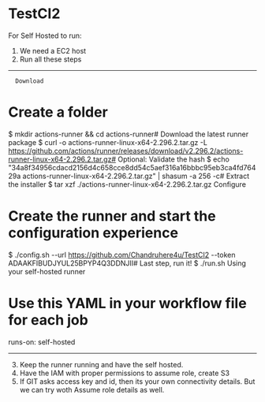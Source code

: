 # TestCI2
For Self Hosted to run:
1) We need a EC2 host
2) Run all these steps 
  -----------------------    
      Download
# Create a folder
$ mkdir actions-runner && cd actions-runner# Download the latest runner package
$ curl -o actions-runner-linux-x64-2.296.2.tar.gz -L https://github.com/actions/runner/releases/download/v2.296.2/actions-runner-linux-x64-2.296.2.tar.gz# Optional: Validate the hash
$ echo "34a8f34956cdacd2156d4c658cce8dd54c5aef316a16bbbc95eb3ca4fd76429a  actions-runner-linux-x64-2.296.2.tar.gz" | shasum -a 256 -c# Extract the installer
$ tar xzf ./actions-runner-linux-x64-2.296.2.tar.gz
Configure
# Create the runner and start the configuration experience
$ ./config.sh --url https://github.com/Chandruhere4u/TestCI2 --token ADAAKFIBUDJYUL25BPYP4Q3DDNJII# Last step, run it!
$ ./run.sh
Using your self-hosted runner
# Use this YAML in your workflow file for each job
runs-on: self-hosted

-----------------------
3) Keep the runner running and have the self hosted.
4) Have the IAM with proper permissions to assume role, create S3
5) If GIT asks access key and id, then its your own connectivity details. But we can try woth Assume role details as well.
